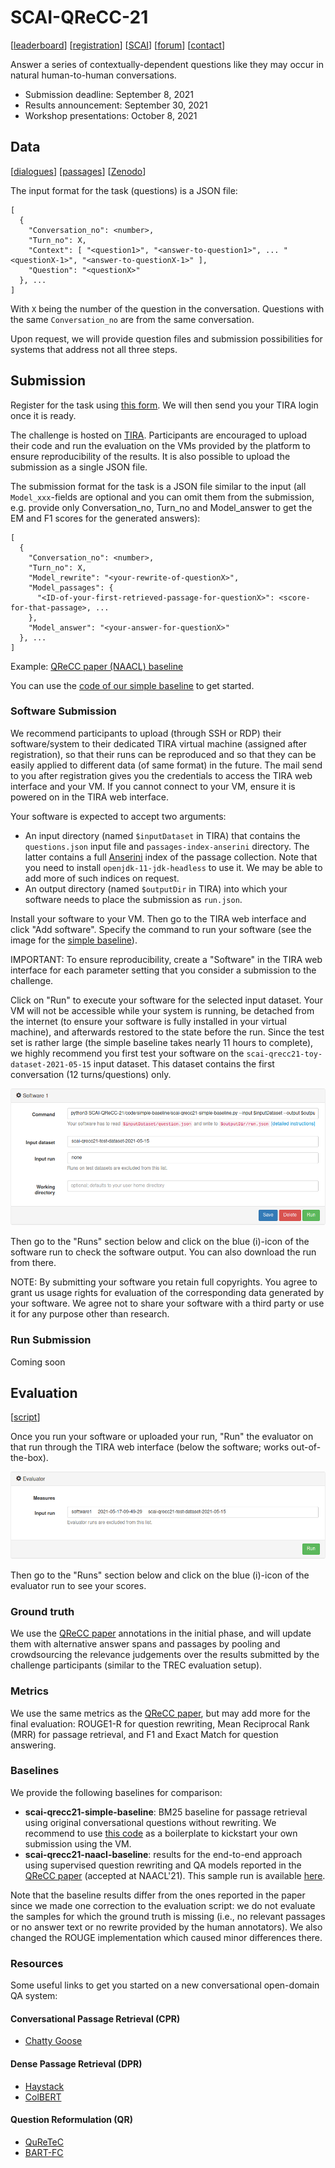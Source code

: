 # SCAI-QReCC-21
[[leaderboard](https://www.tira.io/task/scai-qrecc/dataset/scai-qrecc21-test-dataset-2021-05-15)] [[registration](https://docs.google.com/forms/d/e/1FAIpQLSem7NXwDSgv2SLJrXhuHPxGifOOyzqewcu41hTIV3ywqRcr_A/viewform?usp=sf_link)] [[SCAI](https://scai.info/)]  [[forum](https://www.tira.io/c/scai/)] [[contact](mailto:scai-qrecc@googlegroups.com)]

Answer a series of contextually-dependent questions like they may occur in natural human-to-human conversations.

- Submission deadline: September 8, 2021
- Results announcement: September 30, 2021
- Workshop presentations: October 8, 2021


## Data
[[dialogues](https://zenodo.org/record/4772532/files/scai-qrecc21-questions.json?download=1)] [[passages](https://zenodo.org/record/4772532/files/passages.zip?download=1)] [[Zenodo](https://doi.org/10.5281/zenodo.4748782)]

The input format for the task (questions) is a JSON file:
```
[
  {
    "Conversation_no": <number>,
    "Turn_no": X,
    "Context": [ "<question1>", "<answer-to-question1>", ... "<questionX-1>", "<answer-to-questionX-1>" ],
    "Question": "<questionX>"
  }, ...
]
```
With `X` being the number of the question in the conversation. Questions with the same `Conversation_no` are from the same conversation.

Upon request, we will provide question files and submission possibilities for systems that address not all three steps.


## Submission
Register for the task using [this form](https://docs.google.com/forms/d/e/1FAIpQLSem7NXwDSgv2SLJrXhuHPxGifOOyzqewcu41hTIV3ywqRcr_A/viewform?usp=sf_link). We will then send you your TIRA login once it is ready.

The challenge is hosted on [TIRA](https://www.tira.io/task/scai-qrecc/dataset/scai-qrecc21-test-dataset-2021-05-15). Participants are encouraged to upload their code and run the evaluation on the VMs provided by the platform to ensure reproducibility of the results. It is also possible to upload the submission as a single JSON file.

The submission format for the task is a JSON file similar to the input (all `Model_xxx`-fields are optional and you can omit them from the submission, e.g. provide only Conversation_no, Turn_no and Model_answer to get the EM and F1 scores for the generated answers):
```
[
  {
    "Conversation_no": <number>,
    "Turn_no": X,
    "Model_rewrite": "<your-rewrite-of-questionX>",
    "Model_passages": { 
      "<ID-of-your-first-retrieved-passage-for-questionX>": <score-for-that-passage>, ...
    },
    "Model_answer": "<your-answer-for-questionX>"
  }, ...
]
```
Example: [QReCC paper (NAACL) baseline](https://zenodo.org/record/4772532/files/scai-qrecc21-naacl-baseline.zip?download=1)

You can use the [code of our simple baseline](https://github.com/scai-conf/SCAI-QReCC-21/tree/main/code/simple-baseline) to get started.

### Software Submission
We recommend participants to upload (through SSH or RDP) their software/system to their dedicated TIRA virtual machine (assigned after registration), so that their runs can be reproduced and so that they can be easily applied to different data (of same format) in the future. The mail send to you after registration gives you the credentials to access the TIRA web interface and your VM. If you cannot connect to your VM, ensure it is powered on in the TIRA web interface.

Your software is expected to accept two arguments:
  - An input directory (named `$inputDataset` in TIRA) that contains the `questions.json` input file and `passages-index-anserini` directory. The latter contains a full [Anserini](https://github.com/castorini/anserini) index of the passage collection. Note that you need to install `openjdk-11-jdk-headless` to use it. We may be able to add more of such indices on request.
  - An output directory (named `$outputDir` in TIRA) into which your software needs to place the submission as `run.json`.

Install your software to your VM. Then go to the TIRA web interface and click "Add software". Specify the command to run your software (see the image for the [simple baseline](https://github.com/scai-conf/SCAI-QReCC-21/tree/main/code/simple-baseline)).

IMPORTANT: To ensure reproducibility, create a "Software" in the TIRA web interface for each parameter setting that you consider a submission to the challenge.

Click on "Run" to execute your software for the selected input dataset. Your VM will not be accessible while your system is running, be detached from the internet (to ensure your software is fully installed in your virtual machine), and afterwards restored to the state before the run. Since the test set is rather large (the simple baseline takes nearly 11 hours to complete), we highly recommend you first test your software on the `scai-qrecc21-toy-dataset-2021-05-15` input dataset. This dataset contains the first conversation (12 turns/questions) only.

![TIRA Interface: VM status and submission](img/tira-software-submission.png)

Then go to the "Runs" section below and click on the blue (i)-icon of the software run to check the software output. You can also download the run from there.

NOTE: By submitting your software you retain full copyrights. You agree to grant us usage rights for evaluation of the corresponding data generated by your software. We agree not to share your software with a third party or use it for any purpose other than research.

### Run Submission
Coming soon


## Evaluation
[[script](https://github.com/scai-conf/SCAI-QReCC-21/tree/main/code/evaluation-script)]

Once you run your software or uploaded your run, "Run" the evaluator on that run through the TIRA web interface (below the software; works out-of-the-box).

![TIRA Interface: Evaluation](img/tira-software-evaluation.png)

Then go to the "Runs" section below and click on the blue (i)-icon of the evaluator run to see your scores.

### Ground truth
We use the [QReCC paper](https://arxiv.org/abs/2010.04898) annotations in the initial phase, and will update them with alternative answer spans and passages by pooling and crowdsourcing the relevance judgements over the results submitted by the challenge participants (similar to the TREC evaluation setup).

### Metrics
We use the same metrics as the [QReCC paper](https://arxiv.org/abs/2010.04898), but may add more for the final evaluation: ROUGE1-R for question rewriting, Mean Reciprocal Rank (MRR) for passage retrieval, and F1 and Exact Match for question answering.

### Baselines
We provide the following baselines for comparison:
  - **scai-qrecc21-simple-baseline**: BM25 baseline for passage retrieval using original conversational questions without rewriting. We recommend to use [this code](https://github.com/scai-conf/SCAI-QReCC-21/tree/main/code/simple-baseline) as a boilerplate to kickstart your own submission using the VM.
  - **scai-qrecc21-naacl-baseline**: results for the end-to-end approach using supervised question rewriting and QA models reported in the [QReCC paper](https://arxiv.org/abs/2010.04898) (accepted at NAACL'21). This sample run is available [here](https://zenodo.org/record/4772532/files/scai-qrecc21-naacl-baseline.zip?download=1).
  
Note that the baseline results differ from the ones reported in the paper since we made one correction to the evaluation script: we do not evaluate the samples for which the ground truth is missing (i.e., no relevant passages or no answer text or no rewrite provided by the human annotators). We also changed the ROUGE implementation which caused minor differences there.

### Resources
Some useful links to get you started on a new conversational open-domain QA system:

#### Conversational Passage Retrieval (CPR)

  - [Chatty Goose](https://github.com/castorini/chatty-goose)

#### Dense Passage Retrieval (DPR)

  - [Haystack](https://colab.research.google.com/github/deepset-ai/haystack/blob/master/tutorials/Tutorial6_Better_Retrieval_via_DPR.ipynb)
  - [ColBERT](https://github.com/stanford-futuredata/ColBERT)

#### Question Reformulation (QR)

  - [QuReTeC](https://github.com/nickvosk/sigir2020-query-resolution)
  - [BART-FC](https://github.com/aquaktus/CAsT_BART_query_rewriting)


